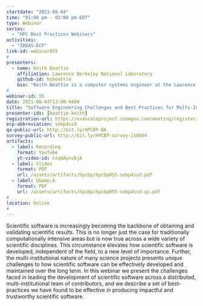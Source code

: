 ```yaml
---
startdate: "2021-08-04"
time: "01:00 pm - 02:00 pm EDT"
type: Webinar
series:
  - "HPC Best Practices Webinars"
activities:
  - "IDEAS-ECP"
link-id: webinar055
#
presenters:
  - name: Keith Beattie
    affiliation: Lawrence Berkeley National Laboratory
    github-id: ksbeattie
    bio: "Keith Beattie is a computer systems engineer at the Lawrence Berkeley National Laboratory (LBNL) with experience in bringing modern, open-source software engineering practices to academic and research contexts. His interests are in understanding and addressing the unique challenges in leading multi-institutional, geographically dispersed scientific software development teams while still producing effective and usable software, particularly teams composed of members from scientific but not necessarily software engineering backgrounds. He has worked in industry as a software engineer and release manager and has been at LBNL for the past 20 years. He also tortures local music venue attendees playing bass in rock bands."
#
webinar-id: 55
date: 2021-08-04T13:00-0400
title: "Software Engineering Challenges and Best Practices for Multi-Institutional Scientific Software Development"
presenter-ids: [beattie-keith]
registration-url: https://exascaleproject.zoomgov.com/meeting/register/vJIsc-mgpj8vHwmuiHXX7Yo0NEy4_AhfmJk
ecp-abbreviation: sebp4ssd
qa-public-url: http://bit.ly/HPCBP-QA
survey-public-url: http://bit.ly/HPCBP-survey-210804
artifacts:
  - label: Recording
    format: YouTube
    yt-video-id: nzqUAynvDjA
  - label: Slides
    format: PDF
    url: /assets/artifacts/hpcbp/hpcbp055-sebp4ssd.pdf
  - label: Q&amp;A
    format: PDF
    url: /assets/artifacts/hpcbp/hpcbp055-sebp4ssd-qa.pdf
#
location: Online
#
---
```

Scientific software is increasingly becoming the backbone of obtaining and validating scientific results. This is no longer just the case for traditionally computationally intensive areas but is now true across a wide variety of scientific disciplines. This circumstance elevates how scientific software is developed, independent of the field, to a new level of importance. Further, the multi-institutional nature of many science projects presents unique challenges to how scientific software can be effectively developed and maintained over the long term.  In this webinar we present the challenges faced in leading the development of scientific software across a distributed, multi-institutional team of contributors, and we describe a set of best-practices we have found to be effective in producing impactful and trustworthy scientific software.
